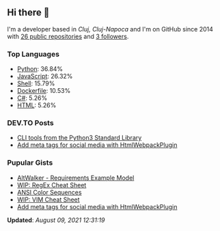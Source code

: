 <h2>Hi there 👋</h2>

<!-- This is just the base template, feel free to change it. -->

<p>
    I'm a developer based in <i>Cluj, Cluj-Napoca</i>
    and I'm on GitHub since 2014
    with <a href="https://github.com/Robert-96?tab=repositories">26 public repositories</a>
    and <a href="https://github.com/Robert-96?tab=followers">3 followers</a>.
</p>

<h3>Top Languages</h3>

<ul>
    <li><a href="https://github.com/search?q=user%3ARobert-96&l=Python">Python</a>: 36.84%</li>
    <li><a href="https://github.com/search?q=user%3ARobert-96&l=JavaScript">JavaScript</a>: 26.32%</li>
    <li><a href="https://github.com/search?q=user%3ARobert-96&l=Shell">Shell</a>: 15.79%</li>
    <li><a href="https://github.com/search?q=user%3ARobert-96&l=Dockerfile">Dockerfile</a>: 10.53%</li>
    <li><a href="https://github.com/search?q=user%3ARobert-96&l=C#">C#</a>: 5.26%</li>
    <li><a href="https://github.com/search?q=user%3ARobert-96&l=HTML">HTML</a>: 5.26%</li>
</ul>

<h3>DEV.TO Posts</h3>

<ul>
    <li><a href="https://dev.to/robert96/cli-tools-from-the-python3-standard-library-37em">CLI tools from the Python3 Standard Library</a></li>
    <li><a href="https://dev.to/robert96/add-meta-tags-for-social-media-with-htmlwebpackplugin-21h2">Add meta tags for social media with HtmlWebpackPlugin</a></li>
</ul>

<h3>Pupular Gists</h3>

<ul>
        <li><a href="https://gist.github.com/7c6aceafbcffe668a35813c18df4c63e">AltWalker - Requirements Example Model</a></li>
        <li><a href="https://gist.github.com/87120f49e3237210012498f2c82b5cf5">WIP: RegEx Cheat Sheet</a></li>
        <li><a href="https://gist.github.com/0281c940b2c105392489c567bf12c445">ANSI Color Sequences</a></li>
        <li><a href="https://gist.github.com/519e12b79853a6f6eb3a0ab2c98cc483">WIP: VIM Cheat Sheet</a></li>
        <li><a href="https://gist.github.com/e7a57356ab4ec7d1aea50aba04bfde76">Add meta tags for social media with HtmlWebpackPlugin</a></li>
</ul>

<p><strong>Updated</strong>: <i>August 09, 2021 12:31:19</i></p>